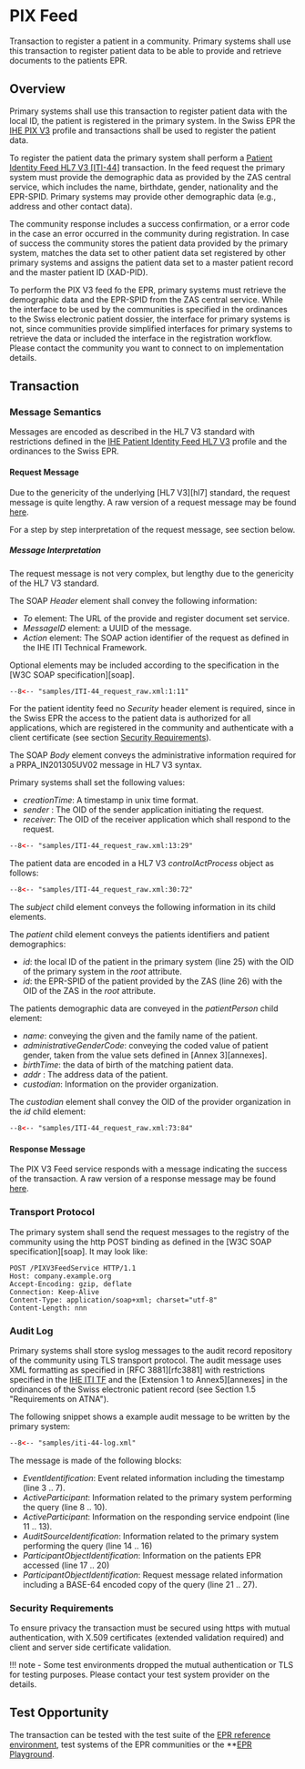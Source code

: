 # PIX Feed

Transaction to register a patient in a community. Primary systems shall use this transaction to register
patient data to be able to provide and retrieve documents to the patients EPR.

## Overview

Primary systems shall use this transaction to register patient data with the local ID, the patient is
registered in the primary system. In the Swiss EPR the [IHE PIX V3](https://profiles.ihe.net/ITI/TF/Volume1/ch-23.html)
profile and transactions shall be used to register the patient data.  

To register the patient data the primary system shall perform a
[Patient Identity Feed HL7 V3 \[ITI-44\]](https://profiles.ihe.net/ITI/TF/Volume2/ITI-44.html)
transaction. In the feed request the primary system must provide the demographic data as provided by
the ZAS central service, which includes the name, birthdate, gender, nationality and the EPR-SPID.
Primary systems may provide other demographic data (e.g., address and other contact data).

The community response includes a success confirmation, or a error code in the case an error
occurred in the community during registration. In case of success the community stores the patient data
provided by the primary system, matches the data set to other patient data set registered by other
primary systems and assigns the patient data set to a master patient record and the master patient ID
(XAD-PID).

To perform the PIX V3 feed fo the EPR, primary systems must retrieve the demographic data and the
EPR-SPID from the ZAS central service. While the interface to be used by the communities is specified in
the ordinances to the Swiss electronic patient dossier, the interface for primary systems is not, since
communities provide simplified interfaces for primary systems to retrieve the data or included the
interface in the registration workflow. Please contact the community you want to connect to on
implementation details.   

## Transaction

### Message Semantics

Messages are encoded as described in the HL7 V3 standard with restrictions defined in the
[IHE Patient Identity Feed HL7 V3](https://profiles.ihe.net/ITI/TF/Volume2/ITI-44.html) profile
and the ordinances to the Swiss EPR.

#### Request Message

Due to the genericity of the underlying [HL7 V3][hl7] standard, the request
message is quite lengthy. A raw version of a request message may be found
[here](https://github.com/ehealthsuisse/EPR-by-example/tree/main/samples/ITI-44_request_raw.xml).

For a step by step interpretation of the request message, see section below.

##### Message Interpretation

The request message is not very complex, but lengthy due to the genericity of the HL7 V3 standard.

The SOAP *Header* element shall convey the following information:

- *To* element: The URL of the provide and register document set service.
- *MessageID* element: a UUID of the message.
- *Action* element: The SOAP action identifier of the request as defined in the IHE ITI Technical Framework.

Optional elements may be included according to the specification in the [W3C SOAP specification][soap].

```xml title="SOAP header" linenums="1"
--8<-- "samples/ITI-44_request_raw.xml:1:11"
```

For the patient identity feed no *Security* header element is required, since in the Swiss EPR the access to the patient
data is authorized for all applications, which are registered in the community and authenticate with a client certificate
(see section [Security Requirements](PIXFeed.md#security-requirements)).

The SOAP *Body* element conveys the administrative information required for a PRPA_IN201305UV02 message in HL7 V3 syntax.

Primary systems shall set the following values:

- *creationTime*: A timestamp in unix time format.
- *sender* : The OID of the sender application initiating the request.
- *receiver*: The OID of the receiver application which shall respond to the request.

```xml title="PRPA_IN201301UV02 message" linenums="13"
--8<-- "samples/ITI-44_request_raw.xml:13:29"
```

The patient data are encoded in a HL7 V3 *controlActProcess* object as follows:

```xml title="controlActProcess element" linenums="30"
--8<-- "samples/ITI-44_request_raw.xml:30:72"
```

The *subject* child element conveys the following information in its child elements.

The *patient* child element conveys the patients identifiers and patient demographics: 

- *id*: the local ID of the patient in the primary system (line 25) with the OID of the primary system in the *root* attribute. 
- *id*: the EPR-SPID of the patient provided by the ZAS (line 26) with the OID of the ZAS in the *root* attribute.  

The patients demographic data are conveyed in the *patientPerson* child element:

- *name*: conveying the given and the family name of the patient.
- *administrativeGenderCode*: conveying the coded value of patient gender, taken from the value sets defined in
[Annex 3][annexes].  
- *birthTime*: the data of birth of the matching patient data.
- *addr* : The address data of the patient.
- *custodian*: Information on the provider organization.

The *custodian* element shall convey the OID of the provider organization in the *id* child element:

```xml title="custodian element" linenums="73"
--8<-- "samples/ITI-44_request_raw.xml:73:84"
```

#### Response Message

The PIX V3 Feed service responds with a message indicating the success of the transaction. A raw version of a response message may be found [here](https://github.com/ehealthsuisse/EPR-by-example/tree/main/samples/ITI-44_response.xml).

### Transport Protocol

The primary system shall send the request messages to the registry of the community using the http POST binding as defined in the [W3C SOAP specification][soap]. It may look like:  

```http linenums="1"
POST /PIXV3FeedService HTTP/1.1
Host: company.example.org
Accept-Encoding: gzip, deflate
Connection: Keep-Alive
Content-Type: application/soap+xml; charset="utf-8"
Content-Length: nnn  
```

### Audit Log

Primary systems shall store syslog messages to the audit record repository of the community using TLS transport protocol.
The audit message uses XML formatting as specified in [RFC 3881][rfc3881] with restrictions
specified in the [IHE ITI TF](https://ehealthsuisse.ihe-europe.net/gss/audit-messages/view.seam?id=701) and the
[Extension 1 to Annex5][annexes] in the ordinances of the Swiss electronic patient record (see Section
1.5 "Requirements on ATNA").  

The following snippet shows a example audit message to be written by the primary system:

```xml title="iti-44-log.xml" linenums="1"
--8<-- "samples/iti-44-log.xml"
```

The message is made of the following blocks:

- *EventIdentification*: Event related information including the timestamp (line 3 .. 7).
- *ActiveParticipant*: Information related to the primary system performing the query (line 8 .. 10).
- *ActiveParticipant*: Information on the responding service endpoint (line 11 .. 13).
- *AuditSourceIdentification*: Information related to the primary system performing the query (line 14 .. 16)
- *ParticipantObjectIdentification*: Information on the patients EPR accessed (line 17 .. 20)
- *ParticipantObjectIdentification*: Request message related information including a BASE-64 encoded copy of the query (line 21 .. 27).

### Security Requirements  

To ensure privacy the transaction must be secured using https with mutual authentication, with X.509 certificates
(extended validation required) and client and server side certificate validation.

!!! note
    - Some test environments dropped the mutual authentication or TLS for testing purposes. Please contact your test system provider on the details.

## Test Opportunity

The transaction can be tested with the test suite of the [EPR reference environment](gazelle.md), test systems of the EPR communities or the **[EPR Playground](playground.md).
